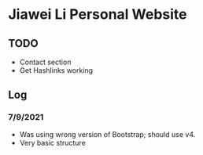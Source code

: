 # Jiawei Li Personal Website

## TODO
 - Contact section
 - Get Hashlinks working
## Log
### 7/9/2021
 - Was using wrong version of Bootstrap; should use v4.
 - Very basic structure

